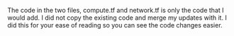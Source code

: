 The code in the two files, compute.tf and network.tf is only the code that I would add. I did not copy the existing code and merge my updates with it. I did this for your ease of reading so you can see the code changes easier.
